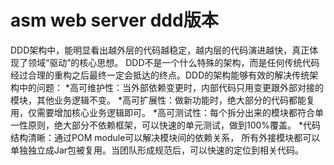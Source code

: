 # asm web server ddd版本

DDD架构中，能明显看出越外层的代码越稳定，越内层的代码演进越快，真正体现了领域“驱动”的核心思想。
DDD不是一个什么特殊的架构，而是任何传统代码经过合理的重构之后最终一定会抵达的终点。DDD的架构能够有效的解决传统架构中的问题：
   *高可维护性：当外部依赖变更时，内部代码只用变更跟外部对接的模块，其他业务逻辑不变。
   *高可扩展性：做新功能时，绝大部分的代码都能复用，仅需要增加核心业务逻辑即可。
   *高可测试性：每个拆分出来的模块都符合单一性原则，绝大部分不依赖框架，可以快速的单元测试，做到100%覆盖。
   *代码结构清晰：通过POM module可以解决模块间的依赖关系， 所有外接模块都可以单独独立成Jar包被复用。当团队形成规范后，可以快速的定位到相关代码。
